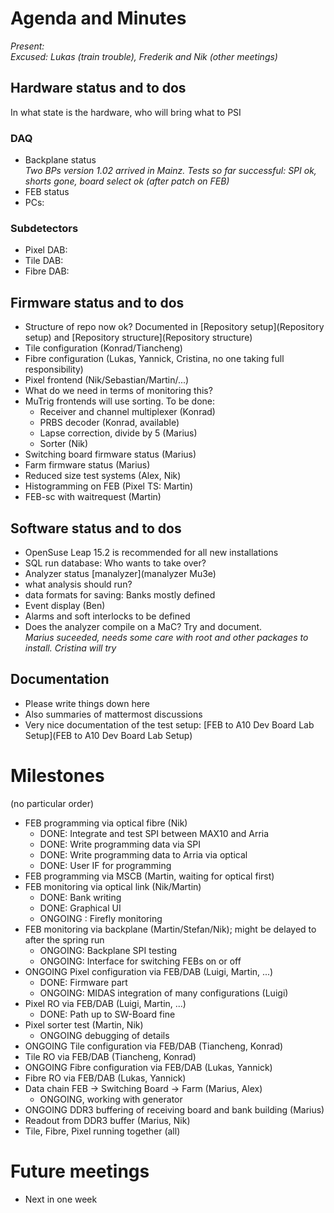 # Agenda and Minutes

*Present:*  
*Excused: Lukas (train trouble), Frederik and Nik (other meetings)*

## Hardware status and to dos

In what state is the hardware, who will bring what to PSI

### DAQ
* Backplane status  
   *Two BPs version 1.02 arrived in Mainz. Tests so far successful: SPI ok, shorts gone, board select ok (after patch on FEB)*
* FEB status  
* PCs:  
  
### Subdetectors
* Pixel DAB:  
* Tile DAB:  
* Fibre DAB:  
   
## Firmware status and to dos
* Structure of repo now ok? Documented in [Repository setup](Repository setup) and [Repository structure](Repository structure)  
* Tile configuration (Konrad/Tiancheng)   
* Fibre configuration (Lukas, Yannick, Cristina, no one taking full responsibility)  
* Pixel frontend (Nik/Sebastian/Martin/...)
* What do we need in terms of monitoring this?
* MuTrig frontends will use sorting. To be done:  
    * Receiver and channel multiplexer (Konrad)
    * PRBS decoder (Konrad, available)
    * Lapse correction, divide by 5 (Marius)
    * Sorter (Nik)  
* Switching board firmware status (Marius)  
* Farm firmware status (Marius)  
* Reduced size test systems (Alex, Nik)     
* Histogramming on FEB (Pixel TS: Martin)  
* FEB-sc with waitrequest (Martin)  

## Software status and to dos
* OpenSuse Leap 15.2 is recommended for all new installations
* SQL run database: Who wants to take over?  
* Analyzer status [manalyzer](manalyzer Mu3e)
* what analysis should run?  
* data formats for saving: Banks mostly defined
* Event display (Ben)
* Alarms and soft interlocks to be defined
* Does the analyzer compile on a MaC? Try and document.  
   *Marius suceeded, needs some care with root and other packages to install. Cristina will try*

## Documentation
* Please write things down here
* Also summaries of mattermost discussions
* Very nice documentation of the test setup: [FEB to A10 Dev Board Lab Setup](FEB to A10 Dev Board Lab Setup)


# Milestones
(no particular order)

* FEB programming via optical fibre (Nik)
     * DONE: Integrate and test SPI between MAX10 and Arria 
     * DONE: Write programming data via SPI
     * DONE: Write programming data to Arria via optical
     * DONE: User IF for programming
* FEB programming via MSCB (Martin, waiting for optical first)
* FEB monitoring via optical link (Nik/Martin)
     * DONE: Bank writing
     * DONE: Graphical UI
     * ONGOING : Firefly monitoring
* FEB monitoring via backplane (Martin/Stefan/Nik); might be delayed to after the spring run
     * ONGOING: Backplane SPI testing
     * ONGOING: Interface for switching FEBs on or off
* ONGOING Pixel configuration via FEB/DAB (Luigi, Martin, ...)
     * DONE: Firmware part
     * ONGOING: MIDAS integration of many configurations (Luigi)
* Pixel RO via FEB/DAB (Luigi, Martin, ...)
     * DONE: Path up to SW-Board fine
* Pixel sorter test (Martin, Nik)
     * ONGOING debugging of details
* ONGOING Tile configuration via FEB/DAB (Tiancheng, Konrad)
* Tile RO via FEB/DAB (Tiancheng, Konrad)
* ONGOING Fibre configuration via FEB/DAB (Lukas, Yannick)
* Fibre RO via FEB/DAB (Lukas, Yannick)
* Data chain FEB -> Switching Board -> Farm (Marius, Alex)
     * ONGOING, working with generator
* ONGOING DDR3 buffering of receiving board and bank building (Marius)
* Readout from DDR3 buffer (Marius, Nik)
* Tile, Fibre, Pixel running together (all)

# Future meetings

* Next in one week